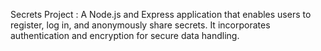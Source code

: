 Secrets Project :
A Node.js and Express application that enables users to register, log in, and anonymously share secrets. It incorporates authentication and encryption for secure data handling.
